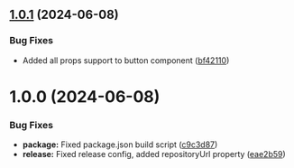 ## [1.0.1](https://github.com/swatijain1095/bites/compare/v1.0.0...v1.0.1) (2024-06-08)


### Bug Fixes

* Added all props support to button component ([bf42110](https://github.com/swatijain1095/bites/commit/bf42110bc079a274a57380fbd4eaa0792e3d4929))

# 1.0.0 (2024-06-08)


### Bug Fixes

* **package:** Fixed package.json build script ([c9c3d87](https://github.com/swatijain1095/bites/commit/c9c3d8784c431083ee62fb617dc5d07b30de6fab))
* **release:** Fixed release config, added repositoryUrl property ([eae2b59](https://github.com/swatijain1095/bites/commit/eae2b5900f6da23cf97aeb96045be8cf391e194a))
